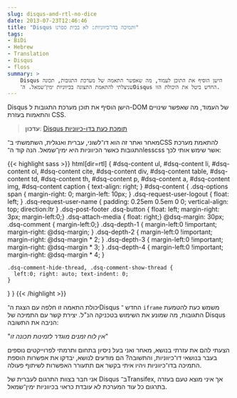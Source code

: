 ```yaml
---
slug: disqus-and-rtl-no-dice
date: 2013-07-23T12:46:46
title: "Disqus ותמיכה בדו־כיווניות: לא בבית ספרנו"
tags:
- BiDi
- Hebrew
- Translation
- Disqus
- floss 
summary: >
    Disqus הישן הוסיף את התוכן לעמוד, מה שאפשר התאמה של מערכת התגובות, תכונה
    שניצלתי להתאמת התצוגה בכיווניות ימין־שמאל. ה־Disqus החדש ביטל את היכולת הזו.
---
```

Disqus הישן הוסיף את תוכן מערכת התגובות ל-DOM של העמוד, מה שאפשר שינויים
והתאמות בעזרת CSS.

> **עדכון**: [Disqus תומכת כעת בדו-כיווניות](/2013/09/disqus-got-rtl/)

מאחר ואתר זה הוא דו־לשוני, עברית ואנגלית, השתמשתי ב־CSS להתאמת מערכת
התגובות כאשר הכיווניות היא ימין־שמאל. הנה קוד ה־lesscss אשר שימש אותי
לכך:

{{< highlight sass >}} 
html[dir=rtl] {
  #dsq-content ul, #dsq-content li, #dsq-content ol, #dsq-content cite,
  #dsq-content div, #dsq-content table, #dsq-content td, #dsq-content th,
  #dsq-content p, #dsq-content a, #dsq-content img, #dsq-content caption {
    text-align: right; }
  #dsq-content {
    .dsq-options span { margin-right: 0; margin-left: 10px; }
    .dsq-request-user-logout { float: left; }
    .dsq-request-user-name { padding: 0.25em 0.5em 0 0; vertical-align: top; direction:ltr }
    .dsq-post-footer .dsq-button { float: left; margin-right: 3px; margin-left:0;}
    .dsq-attach-media { float: right;}
    @dsq-margin: 30px;
    .dsq-comment { margin-left:0;}
    .dsq-depth-1 { margin-left:0 !important; margin-right: @dsq-margin;  }
    .dsq-depth-2 { margin-left:0 !important; margin-right: @dsq-margin * 2;  }
    .dsq-depth-3 { margin-left:0 !important; margin-right: @dsq-margin * 3;  }
    .dsq-depth-4 { margin-left:0 !important; margin-right: @dsq-margin * 4;  }

    .dsq-comment-hide-thread, .dsq-comment-show-thread {
      left:0; right: auto; text-indent: 0;
    }
  }
}
{{< /highlight >}}

יכולת התאמה זו חלפה עם הצגת ה־Disqus החדש ־ `iframe` משמש כעת להטמעת
התגובות, מה שמונע את השימוש בטכניקה הנ"ל. יצירת קשר עם התמיכה של Disqus
הניבה את התשובה:

"_אין לוח זמנים מוגדר לזמינות תכונה זו_"

הצעתי להם את עזרתי בנושא, מאחר ואני בעל ניסיון בתחום ותרמתי לפרוייקטים
נוספים בעבר בנושאי דו־כיווניות, והתשובה? הם מודעים לנושא, יבדקו את
אפשרות הוספת התמיכה בדו־כיווניות ויהיו איתי בקשר אם תתעורר האפשרות
לשיתוף פעולה.

אני חבר בצוות התרגום לעברית של Disqus ב־Transifex, אך איני מוצא טעם
בעזרה בתרגום כל עוד המערכת לא עובדת כראוי בכיווניות ימין־שמאל.
